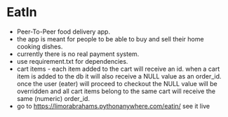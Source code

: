 # EatIn
- Peer-To-Peer food delivery app. <br/>
- the app is meant for people to be able to buy and sell their home cooking dishes. <br/>
- currently there is no real payment system.<br/>
- use requirement.txt for dependencies. <br/>
- cart items - each item added to the cart will receive an id. when a cart item is added to the db it will also receive a NULL value as an order_id. once the user (eater) will proceed to checkout the NULL value will be overridden and all cart items belong to the same cart will receive the same (numeric) order_id. <br/>
- go to https://limorabrahams.pythonanywhere.com/eatin/ see it live
